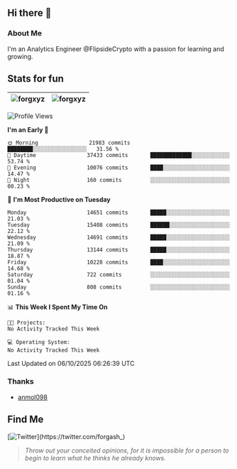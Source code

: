 ## Hi there 👋

### About Me

I'm an Analytics Engineer @FlipsideCrypto with a passion for learning and growing.
  
## Stats for fun

| <img align="center" src="https://github-readme-streak-stats.herokuapp.com/?user=forgxyz&theme=tokyonight" alt="forgxyz" /> | <img align="center" src="https://github-readme-stats.vercel.app/api?username=forgxyz&theme=tokyonight&show_icons=true" alt="forgxyz" /> |
| ------------- |------------- |


<!--START_SECTION:waka-->
![Profile Views](http://img.shields.io/badge/Profile%20Views-0-blue)

**I'm an Early 🐤** 

```text
🌞 Morning                21983 commits       ████████░░░░░░░░░░░░░░░░░   31.56 % 
🌆 Daytime                37433 commits       █████████████░░░░░░░░░░░░   53.74 % 
🌃 Evening                10076 commits       ████░░░░░░░░░░░░░░░░░░░░░   14.47 % 
🌙 Night                  160 commits         ░░░░░░░░░░░░░░░░░░░░░░░░░   00.23 % 
```
📅 **I'm Most Productive on Tuesday** 

```text
Monday                   14651 commits       █████░░░░░░░░░░░░░░░░░░░░   21.03 % 
Tuesday                  15408 commits       ██████░░░░░░░░░░░░░░░░░░░   22.12 % 
Wednesday                14691 commits       █████░░░░░░░░░░░░░░░░░░░░   21.09 % 
Thursday                 13144 commits       █████░░░░░░░░░░░░░░░░░░░░   18.87 % 
Friday                   10228 commits       ████░░░░░░░░░░░░░░░░░░░░░   14.68 % 
Saturday                 722 commits         ░░░░░░░░░░░░░░░░░░░░░░░░░   01.04 % 
Sunday                   808 commits         ░░░░░░░░░░░░░░░░░░░░░░░░░   01.16 % 
```


📊 **This Week I Spent My Time On** 

```text
🐱‍💻 Projects: 
No Activity Tracked This Week

💻 Operating System: 
No Activity Tracked This Week
```


 Last Updated on 06/10/2025 06:26:39 UTC
<!--END_SECTION:waka-->

### Thanks
 - [anmol098](https://github.com/anmol098/waka-readme-stats/)
  
## Find Me
[![Twitter](https://img.shields.io/twitter/url/https/twitter.com/forgash_.svg?style=social&label=Follow%20%40forgash_)](https://twitter.com/forgash_)


> *Throw out your conceited opinions, for it is impossible for a person to begin to learn what he thinks he already knows.* 
